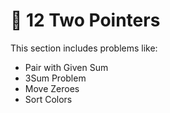 # 📂 12 Two Pointers

This section includes problems like:
- Pair with Given Sum
- 3Sum Problem
- Move Zeroes
- Sort Colors
